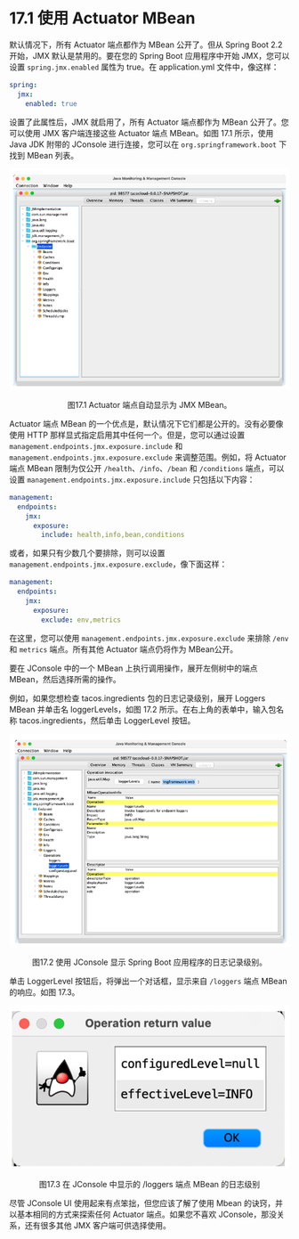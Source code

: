 # 17.1 使用 Actuator MBean

默认情况下，所有 Actuator 端点都作为 MBean 公开了。但从 Spring Boot 2.2 开始，JMX 默认是禁用的。要在您的 Spring Boot 应用程序中开始 JMX，您可以设置 `spring.jmx.enabled` 属性为 true。在 application.yml 文件中，像这样：

```yaml
spring:
  jmx:
    enabled: true
```

设置了此属性后，JMX 就启用了，所有 Actuator 端点都作为 MBean 公开了。您可以使用 JMX 客户端连接这些 Actuator 端点 MBean。如图 17.1 所示，使用 Java JDK 附带的 JConsole 进行连接，您可以在 `org.springframework.boot` 下找到 MBean 列表。

![](../assets/17.1.png)

<center>图17.1 Actuator 端点自动显示为 JMX MBean。</center>

Actuator 端点 MBean 的一个优点是，默认情况下它们都是公开的。没有必要像使用 HTTP 那样显式指定启用其中任何一个。但是，您可以通过设置 `management.endpoints.jmx.exposure.include` 和 `management.endpoints.jmx.exposure.exclude` 来调整范围。例如，将 Actuator端点 MBean 限制为仅公开 `/health`、`/info`、`/bean` 和 `/conditions` 端点，可以设置 `management.endpoints.jmx.exposure.include` 只包括以下内容：

```yaml
management:
  endpoints:
    jmx:
      exposure:
        include: health,info,bean,conditions
```

或者，如果只有少数几个要排除，则可以设置 `management.endpoints.jmx.exposure.exclude`，像下面这样：

```yaml
management:
  endpoints:
    jmx:
      exposure:
        exclude: env,metrics
```

在这里，您可以使用 `management.endpoints.jmx.exposure.exclude` 来排除 `/env` 和 `metrics` 端点。所有其他 Actuator 端点仍将作为 MBean公开。

要在 JConsole 中的一个 MBean 上执行调用操作，展开左侧树中的端点 MBean，然后选择所需的操作。

例如，如果您想检查 tacos.ingredients 包的日志记录级别，展开 Loggers MBean 并单击名 loggerLevels，如图 17.2 所示。在右上角的表单中，输入包名称 tacos.ingredients，然后单击 LoggerLevel 按钮。

![](../assets/17.2.png)

<center>图17.2 使用 JConsole 显示 Spring Boot 应用程序的日志记录级别。</center>

单击 LoggerLevel 按钮后，将弹出一个对话框，显示来自 `/loggers` 端点 MBean 的响应。如图 17.3。

![](../assets/17.3.png)

<center>图17.3 在 JConsole 中显示的 /loggers 端点 MBean 的日志级别</center>

尽管 JConsole UI 使用起来有点笨拙，但您应该了解了使用 Mbean 的诀窍，并以基本相同的方式来探索任何 Actuator 端点。如果您不喜欢 JConsole，那没关系，还有很多其他 JMX 客户端可供选择使用。

